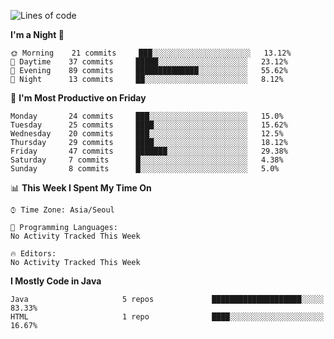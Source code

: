 <!--START_SECTION:waka-->
![Lines of code](https://img.shields.io/badge/From%20Hello%20World%20I%27ve%20Written-230128%20lines%20of%20code-blue)

**I'm a Night 🦉** 

```text
🌞 Morning    21 commits     ███░░░░░░░░░░░░░░░░░░░░░░   13.12% 
🌆 Daytime    37 commits     █████░░░░░░░░░░░░░░░░░░░░   23.12% 
🌃 Evening    89 commits     ██████████████░░░░░░░░░░░   55.62% 
🌙 Night      13 commits     ██░░░░░░░░░░░░░░░░░░░░░░░   8.12%

```
📅 **I'm Most Productive on Friday** 

```text
Monday       24 commits     ███░░░░░░░░░░░░░░░░░░░░░░   15.0% 
Tuesday      25 commits     ████░░░░░░░░░░░░░░░░░░░░░   15.62% 
Wednesday    20 commits     ███░░░░░░░░░░░░░░░░░░░░░░   12.5% 
Thursday     29 commits     ████░░░░░░░░░░░░░░░░░░░░░   18.12% 
Friday       47 commits     ███████░░░░░░░░░░░░░░░░░░   29.38% 
Saturday     7 commits      █░░░░░░░░░░░░░░░░░░░░░░░░   4.38% 
Sunday       8 commits      █░░░░░░░░░░░░░░░░░░░░░░░░   5.0%

```


📊 **This Week I Spent My Time On** 

```text
⌚︎ Time Zone: Asia/Seoul

💬 Programming Languages: 
No Activity Tracked This Week

🔥 Editors: 
No Activity Tracked This Week

```

**I Mostly Code in Java** 

```text
Java                     5 repos             ████████████████████░░░░░   83.33% 
HTML                     1 repo              ████░░░░░░░░░░░░░░░░░░░░░   16.67%

```



<!--END_SECTION:waka-->
<!--
**cgkim449/cgkim449** is a ✨ _special_ ✨ repository because its `README.md` (this file) appears on your GitHub profile.

Here are some ideas to get you started:

- 🔭 I’m currently working on ...
- 🌱 I’m currently learning ...
- 👯 I’m looking to collaborate on ...
- 🤔 I’m looking for help with ...
- 💬 Ask me about ...
- 📫 How to reach me: ...
- 😄 Pronouns: ...
- ⚡ Fun fact: ...
-->
